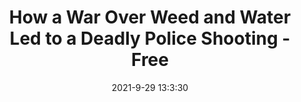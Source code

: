 ---
"title": "How a War Over Weed and Water Led to a Deadly Police Shooting - Free"
"date": "2021-9-29 13:3:30"
"feed_name": "GOOGLENEWSDRILLING"
"feed_website": "https://news.google.com/search?q=drilling%2Bincident&hl=en-US&gl=US&ceid=US:en"
"feed_rss": "https://news.google.com/rss/search?q=drilling%2Bincident&hl=en-US&gl=US&ceid=US:en"
"link": "https://free.vice.com/en_us/article/v7eww8/how-a-war-over-weed-and-water-led-to-a-deadly-police-shooting"
"source": "{'href': 'https://free.vice.com', 'title': 'Free'}"
"file": "_posts/2021-1-1-164cfbcd7f5b5b82da54f6416978ac8d771a8611.md"
"accident": "1"
"drilling": "0"
"dead": "0"
"injured": "0"
"arrested": "0"
"where": "unknown site"
"causes": "unknown"
"place": "unknown place"
---